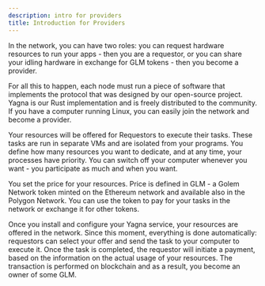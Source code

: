 ```yaml
---
description: intro for providers
title: Introduction for Providers
---
```


In the network, you can have two roles: you can request hardware resources to run your apps - then you are a requestor, or you can share your idling hardware in exchange for GLM tokens - then you become a provider.

For all this to happen, each node must run a piece of software that implements the protocol that was designed by our open-source project. Yagna is our Rust implementation and is freely distributed to the community. If you have a computer running Linux, you can easily join the network and become a provider.

Your resources will be offered for Requestors to execute their tasks. These tasks are run in separate VMs and are isolated from your programs. You define how many resources you want to dedicate, and at any time, your processes have priority. You can switch off your computer whenever you want - you participate as much and when you want.

You set the price for your resources. Price is defined in GLM - a Golem Network token minted on the Ethereum network and available also in the Polygon Network. You can use the token to pay for your tasks in the network or exchange it for other tokens.

Once you install and configure your Yagna service, your resources are offered in the network. Since this moment, everything is done automatically: requestors can select your offer and send the task to your computer to execute it. Once the task is completed, the requestor will initiate a payment, based on the information on the actual usage of your resources. The transaction is performed on blockchain and as a result, you become an owner of some GLM.
